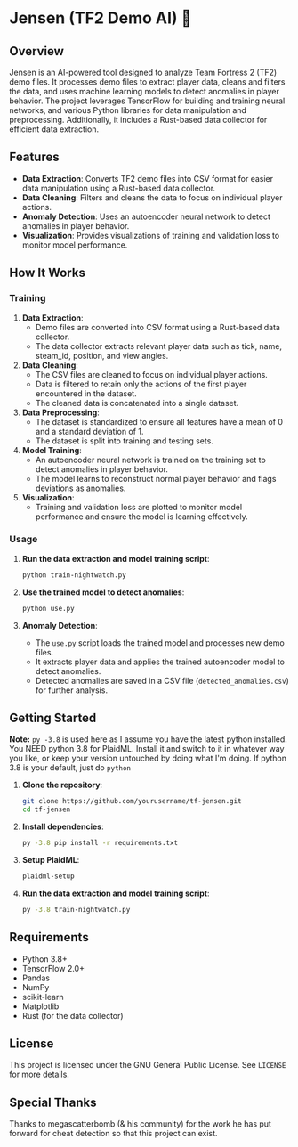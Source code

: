 # Jensen (TF2 Demo AI) 🔮

## Overview

Jensen is an AI-powered tool designed to analyze Team Fortress 2 (TF2) demo files. It processes demo files to extract player data, cleans and filters the data, and uses machine learning models to detect anomalies in player behavior. The project leverages TensorFlow for building and training neural networks, and various Python libraries for data manipulation and preprocessing. Additionally, it includes a Rust-based data collector for efficient data extraction.

## Features

- **Data Extraction**: Converts TF2 demo files into CSV format for easier data manipulation using a Rust-based data collector.
- **Data Cleaning**: Filters and cleans the data to focus on individual player actions.
- **Anomaly Detection**: Uses an autoencoder neural network to detect anomalies in player behavior.
- **Visualization**: Provides visualizations of training and validation loss to monitor model performance.

## How It Works

### Training
1. **Data Extraction**: 
    - Demo files are converted into CSV format using a Rust-based data collector.
    - The data collector extracts relevant player data such as tick, name, steam_id, position, and view angles.
2. **Data Cleaning**: 
    - The CSV files are cleaned to focus on individual player actions.
    - Data is filtered to retain only the actions of the first player encountered in the dataset.
    - The cleaned data is concatenated into a single dataset.
3. **Data Preprocessing**: 
    - The dataset is standardized to ensure all features have a mean of 0 and a standard deviation of 1.
    - The dataset is split into training and testing sets.
4. **Model Training**: 
    - An autoencoder neural network is trained on the training set to detect anomalies in player behavior.
    - The model learns to reconstruct normal player behavior and flags deviations as anomalies.
5. **Visualization**: 
    - Training and validation loss are plotted to monitor model performance and ensure the model is learning effectively.

### Usage
1. **Run the data extraction and model training script**:
    ```sh
    python train-nightwatch.py
    ```

2. **Use the trained model to detect anomalies**:
    ```sh
    python use.py
    ```

3. **Anomaly Detection**:
    - The `use.py` script loads the trained model and processes new demo files.
    - It extracts player data and applies the trained autoencoder model to detect anomalies.
    - Detected anomalies are saved in a CSV file (`detected_anomalies.csv`) for further analysis.

## Getting Started

**Note:** `py -3.8` is used here as I assume you have the latest python installed. You NEED python 3.8 for PlaidML. Install it and switch to it in whatever way you like, or keep your version untouched by doing what I'm doing. If python 3.8 is your default, just do `python`

1. **Clone the repository**:
    ```sh
    git clone https://github.com/yourusername/tf-jensen.git
    cd tf-jensen
    ```

2. **Install dependencies**:
    ```sh
    py -3.8 pip install -r requirements.txt
    ```
3. **Setup PlaidML**:
    ```sh
    plaidml-setup
    ```

4. **Run the data extraction and model training script**:
    ```sh
    py -3.8 train-nightwatch.py
    ```

## Requirements

- Python 3.8+
- TensorFlow 2.0+
- Pandas
- NumPy
- scikit-learn
- Matplotlib
- Rust (for the data collector)

## License

This project is licensed under the GNU General Public License.
See `LICENSE` for more details.

## Special Thanks

Thanks to megascatterbomb (& his community) for the work he has put forward for cheat detection so that this project can exist.
